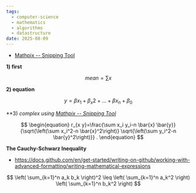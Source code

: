 ```yaml
---
tags:
  - computer-science
  - mathematics
  - algorithms
  - datastructure
date: 2025-08-09
---
```

* [Mathpix -- Snipping Tool](https://mathpix.com/snipping-tool)


**1) first**


$$
mean = \sum x
$$




**2) equation**


$$
y = \beta x_{1} + \beta _x{2} + ... + \beta x_{n} + \beta_{0}
$$



**3) *complex using  [Mathpix -- Snipping Tool](https://mathpix.com/snipping-tool)*

$$
\begin{equation}
r_{x y}=\frac{\sum x_i y_i-n \bar{x} \bar{y}}{\sqrt{\left(\sum x_i^2-n \bar{x}^2\right)} \sqrt{\left(\sum y_i^2-n \bar{y}^2\right)}} .
\end{equation}
$$


**The Cauchy-Schwarz Inequality**
* https://docs.github.com/en/get-started/writing-on-github/working-with-advanced-formatting/writing-mathematical-expressions

$$
\left( \sum_{k=1}^n a_k b_k \right)^2 \leq \left( \sum_{k=1}^n a_k^2 \right) \left( \sum_{k=1}^n b_k^2 \right)
$$
